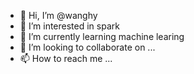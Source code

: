 - 👋 Hi, I’m @wanghy
- 👀 I’m interested in spark
- 🌱 I’m currently learning machine learing
- 💞️ I’m looking to collaborate on ...
- 📫 How to reach me ...

<!---
18252032615/18252032615 is a ✨ special ✨ repository because its `README.md` (this file) appears on your GitHub profile.
You can click the Preview link to take a look at your changes.
--->

